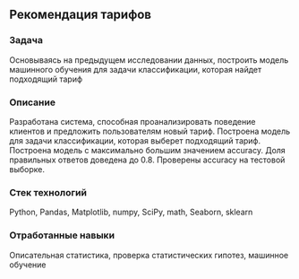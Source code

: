 ## Рекомендация тарифов
### Задача
Основываясь на предыдущем исследовании данных, построить модель машинного обучения для задачи классификации, которая найдет подходящий тариф

### Описание
Разработана система, способная проанализировать поведение клиентов и предложить пользователям новый тариф. Построена модель для задачи классификации, которая выберет подходящий тариф. Построена модель с максимально большим значением accuracy. Доля правильных ответов доведена до 0.8. Проверены accuracy на тестовой выборке.

### Стек технологий
Python, Pandas, Matplotlib, numpy, SciPy, math, Seaborn, sklearn
### Отработанные навыки
Описательная статистика, проверка статистических гипотез, машинное обучение
